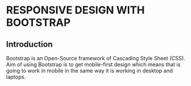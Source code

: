 # RESPONSIVE DESIGN WITH BOOTSTRAP

## Introduction
Bootstrap is an Open-Source framework of Cascading Style Sheet (CSS). Aim of using Bootstrap is to get mobile-first design which means that is going to work in mobile in the same way it is working in desktop and laptops.
